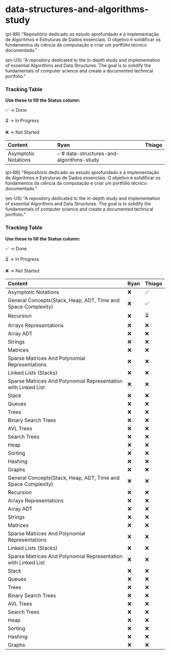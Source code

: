 # data-structures-and-algorithms-study

(pt-BR)
"Repositório dedicado ao estudo aprofundado e à implementação de Algoritmos e Estruturas de Dados essenciais. O objetivo é solidificar os fundamentos da ciência da computação e criar um portfólio técnico documentado."

(en-US)
"A repository dedicated to the in-depth study and implementation of essential Algorithms and Data Structures. The goal is to solidify the fundamentals of computer science and create a documented technical portfolio."


### Tracking Table

**Use these to fill the Status column:**

✅ -> Done

⏳ -> In Progress

❌ -> Not Started

| Content | Ryan | Thiago |
| :--- | :--- | :--- |
| Asymptotic Notations | ✅# data-structures-and-algorithms-study

(pt-BR)
"Repositório dedicado ao estudo aprofundado e à implementação de Algoritmos e Estruturas de Dados essenciais. O objetivo é solidificar os fundamentos da ciência da computação e criar um portfólio técnico documentado."

(en-US)
"A repository dedicated to the in-depth study and implementation of essential Algorithms and Data Structures. The goal is to solidify the fundamentals of computer science and create a documented technical portfolio."


### Tracking Table

**Use these to fill the Status column:**

✅ -> Done

⏳ -> In Progress

❌ -> Not Started

| Content | Ryan | Thiago |
| :--- | :--- | :--- |
| Asymptotic Notations | ❌ | ✅ |
| General Concepts(Stack, Heap, ADT, Time and Space Complexity) | ❌ | ✅ |
| Recursion | ❌ | ⏳ |
| Arrays Representations | ❌ | ❌ |
| Array ADT | ❌ | ❌ |
| Strings | ❌ | ❌ |
| Matrices | ❌ | ❌ |
| Sparse Matrices And Polynomial Representations | ❌ | ❌ |
| Linked Lists (Stacks) | ❌ | ❌ |
| Sparse Matrices And Polynomial Representation with Linked List | ❌ | ❌ |
| Stack | ❌ | ❌ |
| Queues | ❌ | ❌ |
| Trees | ❌ | ❌ |
| Binary Search Trees | ❌ | ❌ |
| AVL Trees | ❌ | ❌ |
| Search Trees | ❌ | ❌ |
| Heap | ❌ | ❌ |
| Sorting | ❌ | ❌ |
| Hashing | ❌ | ❌ |
| Graphs | ❌ | ❌ |  | ❌ |
| General Concepts(Stack, Heap, ADT, Time and Space Complexity) | ❌ | ❌ |
| Recursion | ❌ | ❌ |
| Arrays Representations | ❌ | ❌ |
| Array ADT | ❌ | ❌ |
| Strings | ❌ | ❌ |
| Matrices | ❌ | ❌ |
| Sparse Matrices And Polynomial Representations | ❌ | ❌ |
| Linked Lists (Stacks) | ❌ | ❌ |
| Sparse Matrices And Polynomial Representation with Linked List | ❌ | ❌ |
| Stack | ❌ | ❌ |
| Queues | ❌ | ❌ |
| Trees | ❌ | ❌ |
| Binary Search Trees | ❌ | ❌ |
| AVL Trees | ❌ | ❌ |
| Search Trees | ❌ | ❌ |
| Heap | ❌ | ❌ |
| Sorting | ❌ | ❌ |
| Hashing | ❌ | ❌ |
| Graphs | ❌ | ❌ |
